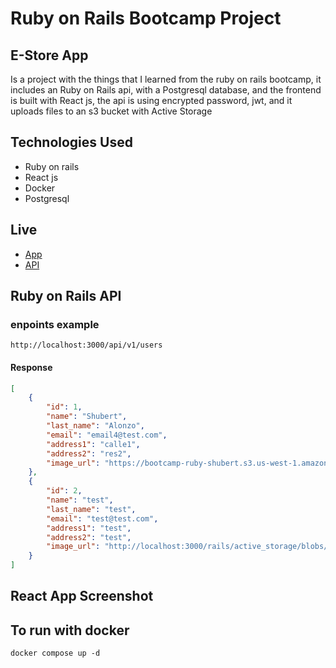 # Ruby on Rails Bootcamp Project
## E-Store App
Is a project with the things that I learned from the ruby on rails bootcamp, it includes an Ruby on Rails api, with a Postgresql database, and the frontend is built with React js, the api is using encrypted password, jwt, and it uploads files to an s3 bucket with Active Storage

## Technologies Used
- Ruby on rails
- React js
- Docker
- Postgresql

## Live
- [App](http://ec2-54-241-247-120.us-west-1.compute.amazonaws.com:3050)
- [API](http://ec2-54-241-247-120.us-west-1.compute.amazonaws.com:3050)

## Ruby on Rails API
### enpoints example
``http://localhost:3000/api/v1/users``
#### Response
```json
[
	{
		"id": 1,
		"name": "Shubert",
		"last_name": "Alonzo",
		"email": "email4@test.com",
		"address1": "calle1",
		"address2": "res2",
		"image_url": "https://bootcamp-ruby-shubert.s3.us-west-1.amazonaws.com/default/profile.png"
	},
	{
		"id": 2,
		"name": "test",
		"last_name": "test",
		"email": "test@test.com",
		"address1": "test",
		"address2": "test",
		"image_url": "http://localhost:3000/rails/active_storage/blobs/redirect/eyJfcmFpbHMiOnsibWVzc2FnZSI6IkJBaHBCZz09IiwiZXhwIjpudWxsLCJwdXIiOiJibG9iX2lkIn19--16ea34fc8fa79285664edb7b61b5c145d47fb60d/12-120961_logo-ruby-on-rails-hd-png-download.png"
	}
]
```

## React App Screenshot

## To run with docker
``docker compose up -d``